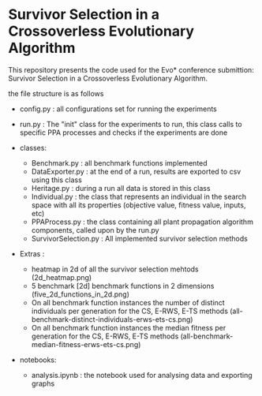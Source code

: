 # Survivor Selection in a Crossoverless Evolutionary Algorithm

This repository presents the code used for the Evo* conference submittion: Survivor Selection in a
Crossoverless Evolutionary Algorithm.

the file structure is as follows

- config.py : all configurations set for running the experiments
- run.py    : The "init" class for the experiments to run, this class calls to specific PPA processes and checks if the experiments are done

- classes:
    - Benchmark.py          : all benchmark functions implemented
    - DataExporter.py       : at the end of a run, results are exported to csv using this class
    - Heritage.py           : during a run all data is stored in this class
    - Individual.py         : the class that represents an individual in the search space with all its properties (objective value, fitness value, inputs, etc)
    - PPAProcess.py         : the class containing all plant propagation algorithm components, called upon by the run.py
    - SurvivorSelection.py  : All implemented survivor selection methods
- Extras : 
    - heatmap in 2d of all the survivor selection mehtods (2d_heatmap.png)
    - 5 benchmark [2d] benchmark functions in 2 dimensions (five_2d_functions_in_2d.png)
    - On all benchmark function instances the number of distinct individuals per generation for the CS, E-RWS, E-TS methods (all-benchmark-distinct-individuals-erws-ets-cs.png)
    - On all benchmark function instances the median fitness per generation for the CS, E-RWS, E-TS methods (all-benchmark-median-fitness-erws-ets-cs.png)
- notebooks:
    - analysis.ipynb : the notebook used for analysing data and exporting graphs
